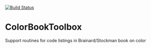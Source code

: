 [![Build Status](http://brainard-jenkins.psych.upenn.edu/buildStatus/icon?job=ColorBookToolbox)](http://brainard-jenkins.psych.upenn.edu/job/ColorBookToolbox/)

ColorBookToolbox
================ 

Support routines for code listings in Brainard/Stockman book on color
